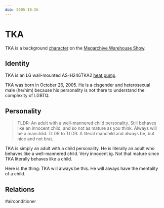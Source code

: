 ```yaml
---
dob: 2005-10-26
---
```

# TKA

TKA is a background [character](Characters.md) on the [Megarchive Warehouse Show](Megarchive%20Warehouse%20Show.md).
## Identity

TKA is an LG wall-mounted AS-H246TKA2 [heat pump](../../Species/Air%20Conditioners.md). 

TKA was born in October 26, 2005. He is a cisgender and heterosexual male (he/him) because his personality is not there to understand the complexity of LGBTQ.

## Personality

> TLDR: An adult with a well-mannered child personality. Still behaves like an innocent child, and so not as mature as you think. Always will be a manchild.
> TLDR to TLDR: A literal manchild and always be, but nice and not brat.

TKA is simply an adult with a child personality. He is literally an adult who behaves like a well-mannered child. Very innocent ig. Not that mature since TKA literally behaves like a child.

Here is the thing: TKA will always be this. He will always have the mentality of a child.
## Relations

#airconditioner 